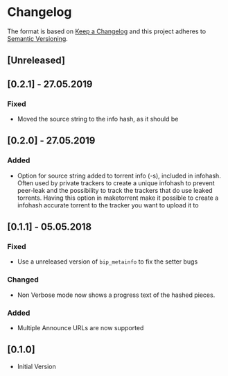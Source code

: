 # Changelog

The format is based on [Keep a Changelog](http://keepachangelog.com/en/1.0.0/)
and this project adheres to [Semantic Versioning](http://semver.org/spec/v2.0.0.html).

## [Unreleased]

## [0.2.1] - 27.05.2019

### Fixed
- Moved the source string to the info hash, as it should be

## [0.2.0] - 27.05.2019

### Added
- Option for source string added to torrent info (-s), included in infohash.
Often used by private trackers to create a unique infohash to prevent peer-leak
and the possibility to track the trackers that do use leaked torrents.
Having this option in maketorrent make it possible to create a infohash accurate
torrent to the tracker you want to upload it to

## [0.1.1] - 05.05.2018

### Fixed
- Use a unreleased version of `bip_metainfo` to fix the setter bugs

### Changed
- Non Verbose mode now shows a progress text of the hashed pieces.

### Added
- Multiple Announce URLs are now supported

## [0.1.0]
- Initial Version
